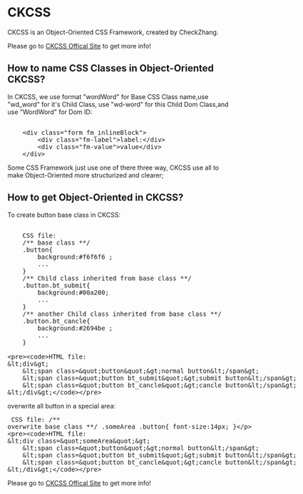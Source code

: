 
<div class="section">
        <h1>CKCSS</h1>
        <p>CKCSS is an Object-Oriented CSS Framework, created by CheckZhang. </p>
		Please go to <a href="http://www.flashpretty.com/check/ckcss/doc/index.html" target="_blank">CKCSS Offical Site</a> to get more info!
    </div>

<div class="section">
        <h2>How to name CSS Classes in Object-Oriented CKCSS?</h2>
        <p>
            <p>
                In CKCSS,  we use format "wordWord" for Base CSS Class name,use "wd_word" for it's Child Class, use "wd-word" for this Child Dom Class,and use "WordWord" for Dom ID:<br/>
                <!--<div class="form fm_inlineBlock" id="FormExample">
                    <div class="fm-label">label:</div>
                    <div class="fm-value">value</div>
                </div>-->
<xmp class="xmp_ckcss">
    <div class="form fm_inlineBlock">
        <div class="fm-label">label:</div>
        <div class="fm-value">value</div>
    </div>
</xmp>
                 Some CSS Framework just use one of there three way, CKCSS use all to make Object-Oriented more structurized and clearer;
            </p>
        </p>
    </div>
    
<div class="section">
        <h2>How to get Object-Oriented in CKCSS?</h2>
        <p>
        To create button base class in CKCSS: 
<xmp>
    CSS file:
    /** base class **/
    .button{
        background:#f6f6f6 ;
        ...
    }
    /** Child class inherited from base class **/
    .button.bt_submit{
        background:#00a200;
        ...
    }
    /** another Child class inherited from base class **/
    .button.bt_cancle{
        background:#2694be ;
        ...
    }

    HTML file:
    <div>
        <span class="button">normal button</span>
        <span class="button bt_submit">submit button</span>
        <span class="button bt_cancle">cancle button</span>
    </div>
</xmp>

overwrite all button in a special area:<br/>
<xmp>
    CSS file:
    /** overwrite base class **/
    .someArea .button{
        font-size:14px;
    }

    HTML file:
    <div class="someArea">
        <span class="button">normal button</span>
        <span class="button bt_submit">submit button</span>
        <span class="button bt_cancle">cancle button</span>
    </div>
</xmp>

Please go to <a href="http://www.flashpretty.com/check/ckcss/doc/index.html" target="_blank">CKCSS Offical Site</a> to get more info!